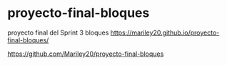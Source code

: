 # proyecto-final-bloques
proyecto final del Sprint 3 bloques
https://mariley20.github.io/proyecto-final-bloques/

https://github.com/Mariley20/proyecto-final-bloques
